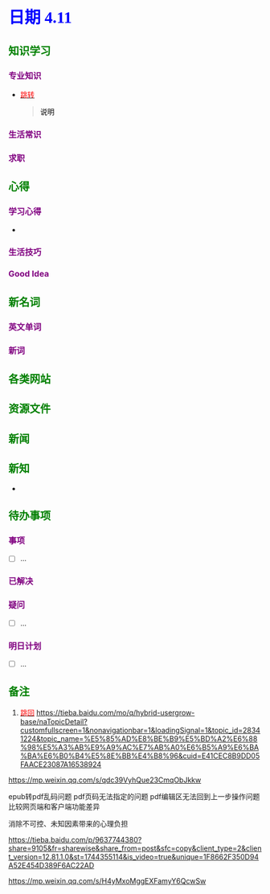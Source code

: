 ## <font color = blue face=楷体 size=6>日期 4.11 </font>

## <font color = green>知识学习 </font>
### <font color = purple>专业知识 </font>
+ <a id = "01-1">  [<font color = red>跳转</font>](#01-2)
   > <font color = o> 说明 </font>
### <font color = purple>生活常识 </font>

### <font color = purple>求职 </font>



## <font color = green>心得 </font>
### <font color = purple>学习心得 </font>
+ 
### <font color = purple>生活技巧 </font>

### <font color = purple>Good Idea </font>



## <font color = green>新名词 </font>
### <font color = purple>英文单词 </font>
### <font color = purple>新词 </font>



## <font color = green>各类网站 </font>


## <font color = green>资源文件 </font>


## <font color = green>新闻 </font>


## <font color = green>新知 </font>
+ 

## <font color = green>待办事项 </font>
### <font color = purple>事项 </font>
- [ ] ...
### <font color = purple>已解决 </font>
### <font color = purple>疑问 </font>
- [ ] ...
### <font color = purple>明日计划 </font>
- [ ] ...


## <font color = green>备注 </font>
  1. <a id ="01-2">[<font color = red>跳回</font>](#01-1)
https://tieba.baidu.com/mo/q/hybrid-usergrow-base/naTopicDetail?customfullscreen=1&nonavigationbar=1&loadingSignal=1&topic_id=28341224&topic_name=%E5%85%AD%E8%BE%B9%E5%BD%A2%E6%88%98%E5%A3%AB%E9%A9%AC%E7%AB%A0%E6%B5%A9%E6%BA%BA%E6%B0%B4%E5%8E%BB%E4%B8%96&cuid=E41CEC8B9DD05FAACE23087A16538924

https://mp.weixin.qq.com/s/qdc39VyhQue23CmqObJkkw



epub转pdf乱码问题
pdf页码无法指定的问题
pdf编辑区无法回到上一步操作问题
比较网页端和客户端功能差异

消除不可控、未知因素带来的心理负担

https://tieba.baidu.com/p/9637744380?share=9105&fr=sharewise&share_from=post&sfc=copy&client_type=2&client_version=12.81.1.0&st=1744355114&is_video=true&unique=1F8662F350D94A52E454D389F6AC22AD

https://mp.weixin.qq.com/s/H4yMxoMggEXFamyY6QcwSw
<!--stackedit_data:
eyJoaXN0b3J5IjpbLTEwODI2NzcxNzksLTQ2MjUxMjQ4OCwtMj
c0MzQyMzYyXX0=
-->